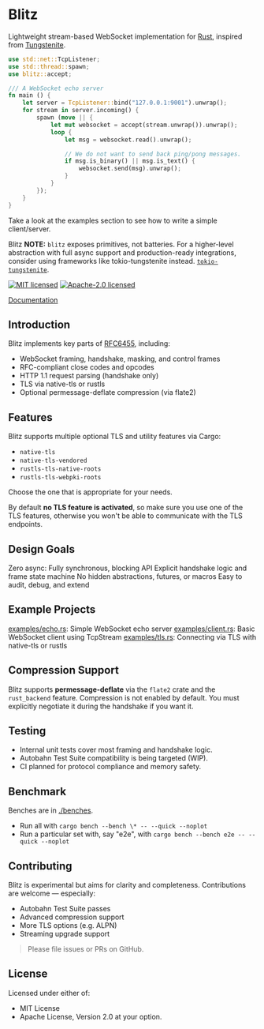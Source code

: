 # Blitz

Lightweight stream-based WebSocket implementation for [Rust](https://www.rust-lang.org/), inspired from [Tungstenite](https://github.com/snapview/tungstenite-rs).

```rust
use std::net::TcpListener;
use std::thread::spawn;
use blitz::accept;

/// A WebSocket echo server
fn main () {
    let server = TcpListener::bind("127.0.0.1:9001").unwrap();
    for stream in server.incoming() {
        spawn (move || {
            let mut websocket = accept(stream.unwrap()).unwrap();
            loop {
                let msg = websocket.read().unwrap();

                // We do not want to send back ping/pong messages.
                if msg.is_binary() || msg.is_text() {
                    websocket.send(msg).unwrap();
                }
            }
        });
    }
}
```

Take a look at the examples section to see how to write a simple client/server.

Blitz 
**NOTE:** `blitz` exposes primitives, not batteries. For a higher-level abstraction with full async support and production-ready integrations, consider using frameworks like tokio-tungstenite instead. [`tokio-tungstenite`](https://github.com/snapview/tokio-tungstenite).

[![MIT licensed](https://img.shields.io/badge/License-MIT-blue.svg)](./LICENSE-MIT)
[![Apache-2.0 licensed](https://img.shields.io/badge/License-Apache%202.0-blue.svg)](./LICENSE-APACHE)

[Documentation](https://docs.rs/blitz)

Introduction
------------
Blitz implements key parts of [RFC6455](https://tools.ietf.org/html/rfc6455), including:
- WebSocket framing, handshake, masking, and control frames
- RFC-compliant close codes and opcodes
- HTTP 1.1 request parsing (handshake only)
- TLS via native-tls or rustls
- Optional permessage-deflate compression (via flate2)

Features
--------

Blitz supports multiple optional TLS and utility features via Cargo:
* `native-tls`
* `native-tls-vendored`
* `rustls-tls-native-roots`
* `rustls-tls-webpki-roots`

Choose the one that is appropriate for your needs.

By default **no TLS feature is activated**, so make sure you use one of the TLS features,
otherwise you won't be able to communicate with the TLS endpoints.

Design Goals
------------
Zero async: Fully synchronous, blocking API
Explicit handshake logic and frame state machine
No hidden abstractions, futures, or macros
Easy to audit, debug, and extend

Example Projects
---------------
[examples/echo.rs](./examples.echo.rs): Simple WebSocket echo server
[examples/client.rs](./examples/client.rs): Basic WebSocket client using TcpStream
[examples/tls.rs](./examples/tls.rs): Connecting via TLS with native-tls or rustls

Compression Support
-------------------
Blitz supports **permessage-deflate** via the `flate2` crate and the `rust_backend` feature.
Compression is not enabled by default. You must explicitly negotiate it during the handshake if you want it.

Testing
-------
- Internal unit tests cover most framing and handshake logic.
- Autobahn Test Suite compatibility is being targeted (WIP).
- CI planned for protocol compliance and memory safety.

Benchmark
---------
Benches are in [./benches](./benches/).
* Run all with `cargo bench --bench \* -- --quick --noplot`
* Run a particular set with, say "e2e", with `cargo bench --bench e2e -- --quick --noplot`

Contributing
------------
Blitz is experimental but aims for clarity and completeness. Contributions are welcome — especially:
- Autobahn Test Suite passes
- Advanced compression support
- More TLS options (e.g. ALPN)
- Streaming upgrade support

> Please file issues or PRs on GitHub.

License
------
Licensed under either of:
- MIT License
- Apache License, Version 2.0
at your option.

